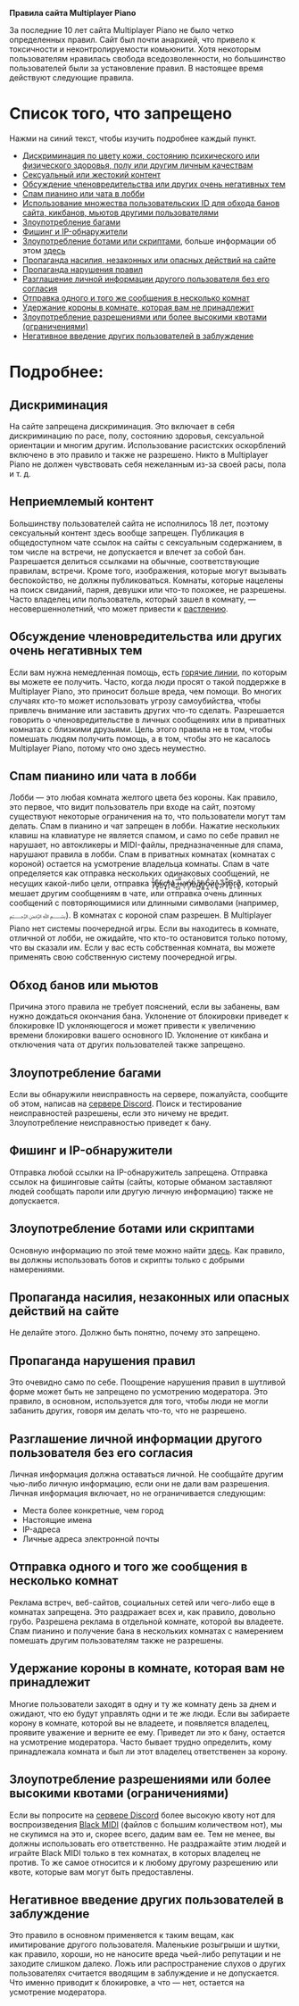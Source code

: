 **Правила сайта Multiplayer Piano**

За последние 10 лет сайта Multiplayer Piano не было четко определенных правил. Сайт был почти анархией, что привело к токсичности и неконтролируемости комьюнити. Хотя некоторым пользователям нравилась свобода вседозволенности, но большинство пользователей были за установление правил. В настоящее время действуют следующие правила.
# **Список того, что запрещено**
Нажми на синий текст, чтобы изучить подробнее каждый пункт.

- [Дискриминация по цвету кожи, состоянию психического или физического здоровья, полу или другим личным качествам](#_f2itzqvkvy8h)
- [Сексуальный или жестокий контент](#_tt6nt5vfwr)
- [Обсуждение членовредительства или других очень негативных тем](#_a2s0iwp7cewh)
- [Спам пианино или чата в лобби](#_qhgtptqansbk)
- [Использование множества пользовательских ID для обхода банов сайта, кикбанов, мьютов другими пользователями](#_v426z5quwrz6)
- [Злоупотребление багами](#_17hmajsufgg0)
- [Фишинг и IP-обнаружители](#_2pnnja7o4j5w)
- [Злоупотребление ботами или скриптами](#_azkrix85d0is), больше информации об этом [здесь](https://github.com/Hyye123/OpenMPP/blob/master/bot_guide.md)
- [Пропаганда насилия, незаконных или опасных действий на сайте](#_yj97o65nca4j)
- [Пропаганда нарушения правил](#_jp27l6ojz9lg)
- [Разглашение личной информации другого пользователя без его согласия](#_wq4rzb5ipyvs)
- [Отправка одного и того же сообщения в несколько комнат](#_gzfqb64etu3m)
- [Удержание короны в комнате, которая вам не принадлежит](#_nzzzejnlq127)
- [Злоупотребление разрешениями или более высокими квотами (ограничениями)](#_3mwi7ikwoirs)
- [Негативное введение других пользователей в заблуждение](#_u77tryjlg57u)

# Подробнее:
## **Дискриминация**
На сайте запрещена дискриминация. Это включает в себя дискриминацию по расе, полу, состоянию здоровья, сексуальной ориентации и многим другим. Использование расистских оскорблений включено в это правило и также не разрешено. Никто в Multiplayer Piano не должен чувствовать себя нежеланным из-за своей расы, пола и т. д.

## **Неприемлемый контент**
Большинству пользователей сайта не исполнилось 18 лет, поэтому сексуальный контент здесь вообще запрещен. Публикация в общедоступном чате ссылок на сайты с сексуальным содержанием, в том числе на встречи, не допускается и влечет за собой  бан. Разрешается делиться ссылками на обычные, соответствующие правилам, встречи. Кроме того, изображения, которые могут вызывать беспокойство, не должны публиковаться. Комнаты, которые нацелены на поиск свиданий, парня, девушки или что-то похожее, не разрешены. Часто владелец или пользователь, который зашел в комнату, — несовершеннолетний, что может привести к [растлению](https://ru.wikipedia.org/wiki/%D0%A0%D0%B0%D1%81%D1%82%D0%BB%D0%B5%D0%BD%D0%B8%D0%B5).

## **Обсуждение членовредительства или других очень негативных тем**
Если вам нужна немедленная помощь, есть [горячие линии](https://www.opencounseling.com/suicide-hotlines), по которым вы можете ее получить. Часто, когда люди просят о такой поддержке в Multiplayer Piano, это приносит больше вреда, чем помощи. Во многих случаях кто-то может использовать угрозу самоубийства, чтобы привлечь внимание или заставить других что-то сделать. Разрешается говорить о членовредительстве в личных сообщениях или в приватных комнатах с близкими друзьями. Цель этого правила не в том, чтобы помешать людям получить помощь, а в том, чтобы это не касалось Multiplayer Piano, потому что оно здесь неуместно.

## **Спам пианино или чата в лобби**
Лобби — это любая комната желтого цвета без короны. Как правило, это первое, что видит пользователь при входе на сайт, поэтому существуют некоторые ограничения на то, что пользователи могут там делать. Спам в пианино и чат запрещен в лобби. Нажатие нескольких клавиш на клавиатуре не является спамом, и само по себе правил не нарушает, но автокликеры и MIDI-файлы, предназначенные для спама, нарушают правила в лобби. Спам в приватных комнатах (комнатах с короной) остается на усмотрение владельца комнаты. Спам в чате определяется как отправка нескольких одинаковых сообщений, не несущих какой-либо цели, отправка т̸͎͐̽е̸̭̞͒к̴̺͑с̸̧̟̕т̵̧̀а̷̧͛͜ ̵̦̮̅н̵̨̞̿̅а̵͔̕п̸̯͎́ӧ̶̲́д̸̺̎о̶͈͇̇б̴͕̰́й̷̧͙е̴̮̟̽ ̴̡͐э̷̜̐т̸̘̈͊о̷̤͍͆г̴̞͘о̸̧̤̊, который мешает другим сообщениям в чате, или отправка очень длинных сообщений с повторяющимися или длинными символами (например, ﷽). В комнатах с короной спам разрешен. В Multiplayer Piano нет системы поочередной игры. Если вы находитесь в комнате, отличной от лобби, не ожидайте, что кто-то остановится только потому, что вы сказали им. Если у вас есть собственная комната, вы можете применять свою собственную систему поочередной игры.

## **Обход банов или мьютов**
Причина этого правила не требует пояснений, если вы забанены, вам нужно дождаться окончания бана. Уклонение от блокировки приведет к блокировке ID уклоняющегося и может привести к увеличению времени блокировки вашего основного ID. Уклонение от кикбана и отключения чата от других пользователей также запрещено.

## **Злоупотребление багами**
Если вы обнаружили неисправность на сервере, пожалуйста, сообщите об этом, написав на [сервере Discord](https://discord.gg/RjEttXpNbE). Поиск и тестирование неисправностей разрешены, если это ничему не вредит. Злоупотребление неисправностью приведет к бану.

## **Фишинг и IP-обнаружители**
Отправка любой ссылки на IP-обнаружитель запрещена. Отправка ссылок на фишинговые сайты (сайты, которые обманом заставляют людей сообщать пароли или другую личную информацию) также не допускается.

## **Злоупотребление ботами или скриптами**
Основную информацию по этой теме можно найти [здесь](https://github.com/Hyye123/OpenMPP/blob/master/bot_guide.md). Как правило, вы должны использовать ботов и скрипты только с добрыми намерениями.


## **Пропаганда насилия, незаконных или опасных действий на сайте**
Не делайте этого. Должно быть понятно, почему это запрещено.

## **Пропаганда нарушения правил**
Это очевидно само по себе. Поощрение нарушения правил в шутливой форме может быть не запрещено по усмотрению модератора. Это правило, в основном, используется для того, чтобы люди не могли забанить других, говоря им делать что-то, что не разрешено.

## **Разглашение личной информации другого пользователя без его согласия**
Личная информация должна оставаться личной. Не сообщайте другим чью-либо личную информацию, если они не дали вам разрешения. Личная информация включает, но не ограничивается следующим:

- Места более конкретные, чем город
- Настоящие имена
- IP-адреса
- Личные адреса электронной почты

## **Отправка одного и того же сообщения в несколько комнат**
Реклама встреч, веб-сайтов, социальных сетей или чего-либо еще в комнатах запрещена. Это раздражает всех и, как правило, довольно грубо. Разрешена реклама в отдельной комнате, которой вы владеете. Спам пианино и получение бана в нескольких комнатах с намерением помешать другим пользователям также не разрешены.

## **Удержание короны в комнате, которая вам не принадлежит**
Многие пользователи заходят в одну и ту же комнату день за днем ​​и ожидают, что ею будут управлять одни и те же люди. Если вы забираете корону в комнате, которой вы не владеете, и появляется владелец, проявите уважение и верните ее ему. Приведет ли это к бану, остается на усмотрение модератора. Часто бывает трудно определить, кому принадлежала комната и был ли этот владелец ответственен за корону.

## **Злоупотребление разрешениями или более высокими квотами (ограничениями)**
Если вы попросите на [сервере Discord](https://discord.gg/RjEttXpNbE) более высокую квоту нот для воспроизведения [Black MIDI](https://ru.wikipedia.org/wiki/%D0%91%D0%BB%D1%8D%D0%BA-%D0%BC%D0%B8%D0%B4%D0%B8) (файлов с большим количеством нот), мы не скупимся на это и, скорее всего, дадим вам ее. Тем не менее, вы должны использовать его ответственно. Не раздражайте этим людей и играйте Black MIDI только в тех комнатах, в которых владелец не против. То же самое относится и к любому другому разрешению или квоте, которые вам могут быть предоставлены.

## **Негативное введение других пользователей в заблуждение**
Это правило в основном применяется к таким вещам, как имитирование другого пользователя. Маленькие розыгрыши и шутки, как правило, хороши, но не наносите вреда чьей-либо репутации и не заходите слишком далеко. Ложь или распространение слухов о других пользователях считается вводящим в заблуждение и не допускается. Что именно приводит к блокировке, а что — нет, остается на усмотрение модератора.

